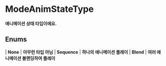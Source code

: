 # **ModeAnimStateType**

 **애니메이션 상태 타입이에요.** 
## **Enums**

| **None** |
 **아무런 타입 아님** 
| **Sequence** |
 **하나의 애니메이션 플레이** 
| **Blend** |
 **여러 애니메이션 블랜딩하여 플레이** 
